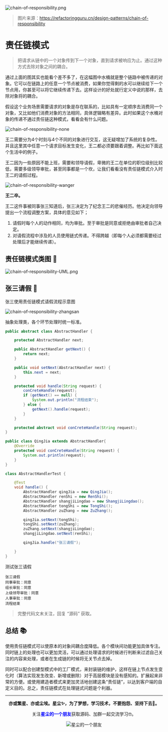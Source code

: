 ![chain-of-responsibility.png](chain-of-responsibility.png)

> 图片来源：https://refactoringguru.cn/design-patterns/chain-of-responsibility

# 责任链模式

> 把请求从链中的一个对象传到下一个对象，直到请求被响应为止。通过这种方式去除对象之间的耦合。

通过上面的图其实也能看个差不多了，在这幅图中水桶就是整个链路中被传递的对象。它可以在链路上的任意一个节点被消费，如果你觉得剩的水可以继续给下一个节点用，你甚至可以将它继续传递下去。这样设计的好处就行定义中说的那样，去除对象将的耦合。

假设这个业务场景需要请求的对象是存在联系的，比如具有一定顺序去消费同一个对象，又比如他们消费对象的方法相同，具体逻辑略有差异。此时如果这个水桶对象的传递不通过责任链这种模式，看看会有什么问题。

![chain-of-responsibility-none](chain-of-responsibility-none.png)

王二需要分为4个时刻与4个不同的对象进行交互，这无疑增加了系统的复杂性。并且这里其中任意一个请求目标发生变化，王二都必须要跟着调整。再比如下面这个生活中的例子。

王二因为一些原因不能上班，需要和领导请假，卑微的王二在单位的职位级别比较低，需要多级领导审批，甚至同事都是一个坎，让我们看看没有责任链模式介入时王二的请假过程。

![chain-of-responsibility-wanger](chain-of-responsibility-wanger.png)

**王二卒。**



王二这件事被同事张三知道后，张三决定为了纪念王二的悲催经历。他决定向领导提出一个流程调整方案，具体的意见如下；

1. 请假时每个人的动作相同，均为审批。至于审批是同意或拒绝由审批者自己决定。
2. 对请假流程中涉及的人员使用链式传递。不得跨越（即每个人必须都需要经过处理后才能继续传递）。



## 责任链模式类图 📌

![chain-of-responsibility-UML.png](chain-of-responsibility-UML.png)



## 张三请假 📃

张三使用责任链模式请假流程示意图

![chain-of-responsibility-zhangsan](chain-of-responsibility-zhangsan.png)

抽象处理类，各个环节处理时统一标准。

```java
public abstract class AbstractHandler {

    protected AbstractHandler next;

    public AbstractHandler getNext() {
        return next;
    }

    public void setNext(AbstractHandler next) {
        this.next = next;
    }

    protected void handle(String request) {
        conCreteHandle(request);
        if (getNext() == null) {
            System.out.println("流程结束");
        } else {
            getNext().handle(request);
        }
    }

    protected abstract void conCreteHandle(String request);
}
```



```java
public class QingJia extends AbstractHandler{
    @Override
    protected void conCreteHandle(String request) {
        System.out.println(request);
    }
}
```



```java
class AbstractHandlerTest {

    @Test
    void handle() {
        AbstractHandler qingJia = new QingJia();
        AbstractHandler renShi = new RenShi();
        AbstractHandler shangjiLingdao = new ShangjiLingdao();
        AbstractHandler tongShi = new TongShi();
        AbstractHandler zuZhang = new ZuZhang();

        qingJia.setNext(tongShi);
        tongShi.setNext(zuZhang);
        zuZhang.setNext(shangjiLingdao);
        shangjiLingdao.setNext(renShi);

        qingJia.handle("张三请假");

    }
}
```

测试张三请假

```text
张三请假
同事审批：同意
组长审批：同意
上级领导审批：同意
人事审批：同意
流程结束
```

> 完整代码文末关注，回复 “源码” 获取。

## 总结 📚

使用责任链模式可以使原本的对象间耦合度降低。各个模块间功能更加具体专注。同时链上的处理也可以更加灵活，可以通过处理请求的时候进行判断来过滤自己关注的内容来处理，或者在生成链的时候将无关节点去掉。

同时可以配合创建型模式中的工厂模式，来封装链的维护，这样在链上节点发生变化时（算法实现发生改变、新增或删除）对于高层模块是没有感知的。扩展起来非常的方便。或使用建造者模式来更加灵活地创建这条“责任链”，以达到客户端的自定义目的。总之，责任链模式在处理链式问题是个利器。



----
<div align="center">
    <b>亦或繁星、亦或尘埃。星尘✨，为了梦想，学习技术，不要抱怨、坚持下去💪。</b>
    <p>关注<b style='color:blue'>星尘的一个朋友</b>获取源码、加群一起交流学习🤓。</p>
    <img alt='星尘的一个朋友' src='https://i.loli.net/2020/10/22/7swJfMCPrThebVI.png'/>
</div>
